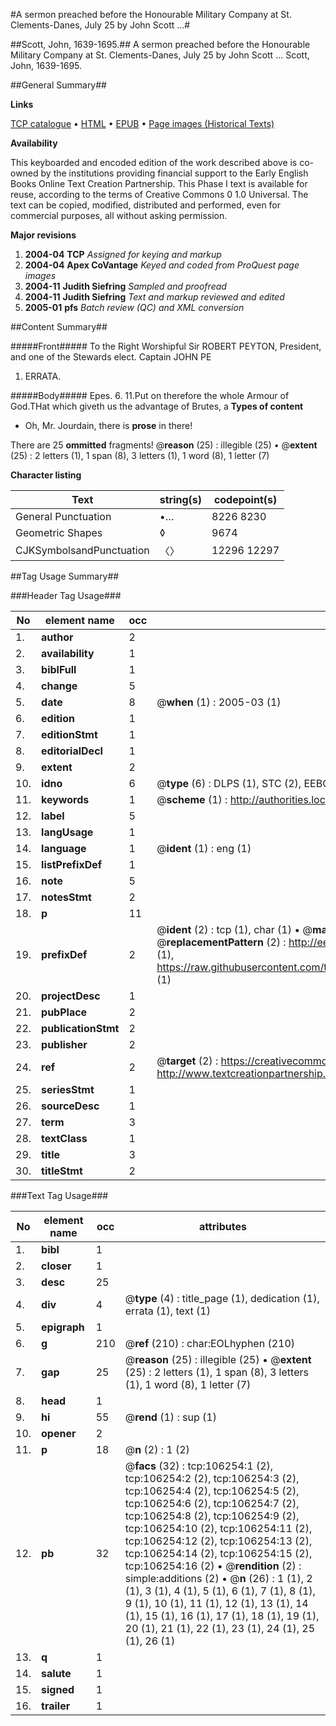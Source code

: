 #A sermon preached before the Honourable Military Company at St. Clements-Danes, July 25 by John Scott ...#

##Scott, John, 1639-1695.##
A sermon preached before the Honourable Military Company at St. Clements-Danes, July 25 by John Scott ...
Scott, John, 1639-1695.

##General Summary##

**Links**

[TCP catalogue](http://www.ota.ox.ac.uk/tcp/)  • 
[HTML](http://tei.it.ox.ac.uk/tcp/Texts-HTML/free/A58/A58810.html)  • 
[EPUB](http://tei.it.ox.ac.uk/tcp/Texts-EPUB/free/A58/A58810.epub) • 
[Page images (Historical Texts)](https://data.historicaltexts.jisc.ac.uk/view?pubId=eebo-17215115e&pageId=eebo-17215115e-106254-1)

**Availability**

This keyboarded and encoded edition of the
	       work described above is co-owned by the institutions
	       providing financial support to the Early English Books
	       Online Text Creation Partnership. This Phase I text is
	       available for reuse, according to the terms of Creative
	       Commons 0 1.0 Universal. The text can be copied,
	       modified, distributed and performed, even for
	       commercial purposes, all without asking permission.

**Major revisions**

1. __2004-04__ __TCP__ *Assigned for keying and markup*
1. __2004-04__ __Apex CoVantage__ *Keyed and coded from ProQuest page images*
1. __2004-11__ __Judith Siefring__ *Sampled and proofread*
1. __2004-11__ __Judith Siefring__ *Text and markup reviewed and edited*
1. __2005-01__ __pfs__ *Batch review (QC) and XML conversion*

##Content Summary##

#####Front#####
To the Right Worshipful
Sir ROBERT PEYTON, President, and one of the Stewards elect.
Captain JOHN PE
1. ERRATA.

#####Body#####
Epes. 6. 11.Put on therefore the whole Armour of God.THat which giveth us the advantage of Brutes, a
**Types of content**

  * Oh, Mr. Jourdain, there is **prose** in there!

There are 25 **ommitted** fragments! 
 @__reason__ (25) : illegible (25)  •  @__extent__ (25) : 2 letters (1), 1 span (8), 3 letters (1), 1 word (8), 1 letter (7)

**Character listing**


|Text|string(s)|codepoint(s)|
|---|---|---|
|General Punctuation|•…|8226 8230|
|Geometric Shapes|◊|9674|
|CJKSymbolsandPunctuation|〈〉|12296 12297|

##Tag Usage Summary##

###Header Tag Usage###

|No|element name|occ|attributes|
|---|---|---|---|
|1.|__author__|2||
|2.|__availability__|1||
|3.|__biblFull__|1||
|4.|__change__|5||
|5.|__date__|8| @__when__ (1) : 2005-03 (1)|
|6.|__edition__|1||
|7.|__editionStmt__|1||
|8.|__editorialDecl__|1||
|9.|__extent__|2||
|10.|__idno__|6| @__type__ (6) : DLPS (1), STC (2), EEBO-CITATION (1), OCLC (1), VID (1)|
|11.|__keywords__|1| @__scheme__ (1) : http://authorities.loc.gov/ (1)|
|12.|__label__|5||
|13.|__langUsage__|1||
|14.|__language__|1| @__ident__ (1) : eng (1)|
|15.|__listPrefixDef__|1||
|16.|__note__|5||
|17.|__notesStmt__|2||
|18.|__p__|11||
|19.|__prefixDef__|2| @__ident__ (2) : tcp (1), char (1)  •  @__matchPattern__ (2) : ([0-9\-]+):([0-9IVX]+) (1), (.+) (1)  •  @__replacementPattern__ (2) : http://eebo.chadwyck.com/downloadtiff?vid=$1&page=$2 (1), https://raw.githubusercontent.com/textcreationpartnership/Texts/master/tcpchars.xml#$1 (1)|
|20.|__projectDesc__|1||
|21.|__pubPlace__|2||
|22.|__publicationStmt__|2||
|23.|__publisher__|2||
|24.|__ref__|2| @__target__ (2) : https://creativecommons.org/publicdomain/zero/1.0/ (1), http://www.textcreationpartnership.org/docs/. (1)|
|25.|__seriesStmt__|1||
|26.|__sourceDesc__|1||
|27.|__term__|3||
|28.|__textClass__|1||
|29.|__title__|3||
|30.|__titleStmt__|2||


###Text Tag Usage###

|No|element name|occ|attributes|
|---|---|---|---|
|1.|__bibl__|1||
|2.|__closer__|1||
|3.|__desc__|25||
|4.|__div__|4| @__type__ (4) : title_page (1), dedication (1), errata (1), text (1)|
|5.|__epigraph__|1||
|6.|__g__|210| @__ref__ (210) : char:EOLhyphen (210)|
|7.|__gap__|25| @__reason__ (25) : illegible (25)  •  @__extent__ (25) : 2 letters (1), 1 span (8), 3 letters (1), 1 word (8), 1 letter (7)|
|8.|__head__|1||
|9.|__hi__|55| @__rend__ (1) : sup (1)|
|10.|__opener__|2||
|11.|__p__|18| @__n__ (2) : 1 (2)|
|12.|__pb__|32| @__facs__ (32) : tcp:106254:1 (2), tcp:106254:2 (2), tcp:106254:3 (2), tcp:106254:4 (2), tcp:106254:5 (2), tcp:106254:6 (2), tcp:106254:7 (2), tcp:106254:8 (2), tcp:106254:9 (2), tcp:106254:10 (2), tcp:106254:11 (2), tcp:106254:12 (2), tcp:106254:13 (2), tcp:106254:14 (2), tcp:106254:15 (2), tcp:106254:16 (2)  •  @__rendition__ (2) : simple:additions (2)  •  @__n__ (26) : 1 (1), 2 (1), 3 (1), 4 (1), 5 (1), 6 (1), 7 (1), 8 (1), 9 (1), 10 (1), 11 (1), 12 (1), 13 (1), 14 (1), 15 (1), 16 (1), 17 (1), 18 (1), 19 (1), 20 (1), 21 (1), 22 (1), 23 (1), 24 (1), 25 (1), 26 (1)|
|13.|__q__|1||
|14.|__salute__|1||
|15.|__signed__|1||
|16.|__trailer__|1||
